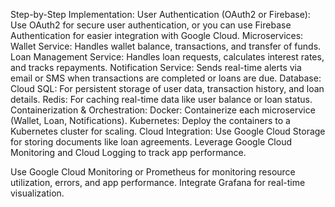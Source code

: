 Step-by-Step Implementation:
User Authentication (OAuth2 or Firebase):
Use OAuth2 for secure user authentication, or you can use Firebase Authentication for easier integration with Google Cloud.
Microservices:
Wallet Service: Handles wallet balance, transactions, and transfer of funds.
Loan Management Service: Handles loan requests, calculates interest rates, and tracks repayments.
Notification Service: Sends real-time alerts via email or SMS when transactions are completed or loans are due.
Database:
Cloud SQL: For persistent storage of user data, transaction history, and loan details.
Redis: For caching real-time data like user balance or loan status.
Containerization & Orchestration:
Docker: Containerize each microservice (Wallet, Loan, Notifications).
Kubernetes: Deploy the containers to a Kubernetes cluster for scaling.
Cloud Integration:
Use Google Cloud Storage for storing documents like loan agreements.
Leverage Google Cloud Monitoring and Cloud Logging to track app performance.

Use Google Cloud Monitoring or Prometheus for monitoring resource utilization, errors, and app performance. Integrate Grafana for real-time visualization.

